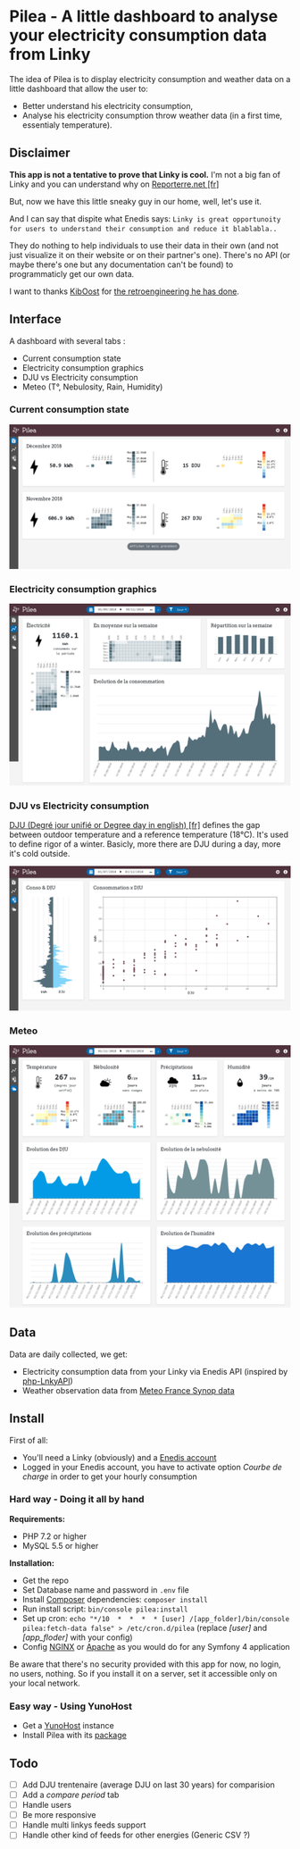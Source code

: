 # Pilea - A little dashboard to analyse your electricity consumption data from Linky

The idea of Pilea is to display electricity consumption and weather data on a little dashboard that allow the user to:

* Better understand his electricity consumption,
* Analyse his electricity consumption throw weather data (in a first time, essentialy temperature).

## Disclaimer

**This app is not a tentative to prove that Linky is cool.**
I'm not a big fan of Linky and you can understand why on [Reporterre.net [fr]](https://reporterre.net/Linky-n-est-pas-un-ami-la-grande-enquete-de-Reporterre)

But, now we have this little sneaky guy in our home, well, let's use it.

And I can say that dispite what Enedis says: `Linky is great opportunoity for users to understand their consumption and reduce it blablabla..`

They do nothing to help individuals to use their data in their own (and not just visualize it on their website or on their partner's one).
There's no API (or maybe there's one but any documentation can't be found) to programmaticly get our own data.

I want to thanks [KibOost](https://github.com/KiboOst/) for [the retroengineering he has done](https://github.com/KiboOst/php-LinkyAPI).

## Interface

A dashboard with several tabs :

* Current consumption state
* Electricity consumption graphics
* DJU vs Electricity consumption
* Meteo (T°, Nebulosity, Rain, Humidity)

### Current consumption state

![pilea index](docs/index_pilea.png)

### Electricity consumption graphics

![pilea electricity](docs/electricity_pilea.png)

### DJU vs Electricity consumption

[DJU (Degré jour unifié or Degree day in english) [fr]](https://fr.wikipedia.org/wiki/Degr%C3%A9_jour_unifi%C3%A9) defines the gap between outdoor temperature and a reference temperature (18°C).
It's used to define rigor of a winter. Basicly, more there are DJU during a day, more it's cold outside.

![pilea dju x electricity](docs/dju_x_conso_pilea.png)

### Meteo

![pilea meteo](docs/meteo_pilea.png)

## Data

Data are daily collected, we get:

* Electricity consumption data from your Linky via Enedis API (inspired by [php-LnkyAPI](https://github.com/KiboOst/php-LinkyAPI))
* Weather observation data from [Meteo France Synop data](https://donneespubliques.meteofrance.fr/?fond=produit&id_produit=90&id_rubrique=32)

## Install

First of all:

* You'll need a Linky (obviously) and a [Enedis account](https://espace-client-connexion.enedis.fr/auth/UI/Login?realm=particuliers)
* Logged in your Enedis account, you have to activate option *Courbe de charge* in order to get your hourly consumption

### Hard way - Doing it all by hand

**Requirements:**
* PHP 7.2 or higher
* MySQL 5.5 or higher

**Installation:**
* Get the repo
* Set Database name and password in `.env` file
* Install [Composer](https://getcomposer.org/) dependencies: `composer install`
* Run install script: `bin/console pilea:install`
* Set up cron: `echo "*/10  *  *  *  * [user] /[app_folder]/bin/console pilea:fetch-data false" > /etc/cron.d/pilea`
  (replace *[user]* and *[app_floder]* with your config)
* Config [NGINX](https://symfony.com/doc/current/setup/web_server_configuration.html#web-server-nginx) or [Apache](https://symfony.com/doc/current/setup/web_server_configuration.html) as you would do for any Symfony 4 application

Be aware that there's no security provided with this app for now, no login, no users, nothing.
So if you install it on a server, set it accessible only on your local network.

### Easy way - Using YunoHost

* Get a [YunoHost](https://yunohost.org/) instance
* Install Pilea with its [package](https://github.com/SimonMellerin/pilea_ynh)

## Todo

- [ ] Add DJU trentenaire (average DJU on last 30 years) for comparision
- [ ] Add a *compare period* tab
- [ ] Handle users
- [ ] Be more responsive
- [ ] Handle multi linkys feeds support
- [ ] Handle other kind of feeds for other energies (Generic CSV ?)
